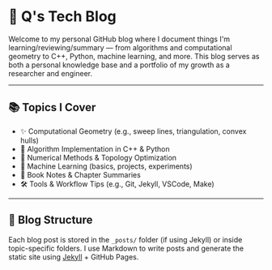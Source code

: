 # 🧠 Q's Tech Blog

Welcome to my personal GitHub blog where I document things I'm learning/reviewing/summary — from algorithms and computational geometry to C++, Python, machine learning, and more. This blog serves as both a personal knowledge base and a portfolio of my growth as a researcher and engineer.

---

## 📚 Topics I Cover

- ✨ Computational Geometry (e.g., sweep lines, triangulation, convex hulls)
- 🔧 Algorithm Implementation in C++ & Python
- 🧮 Numerical Methods & Topology Optimization
- 🧠 Machine Learning (basics, projects, experiments)
- 📘 Book Notes & Chapter Summaries
- 🛠️ Tools & Workflow Tips (e.g., Git, Jekyll, VSCode, Make)

---

## 📝 Blog Structure

Each blog post is stored in the `_posts/` folder (if using Jekyll) or inside topic-specific folders. I use Markdown to write posts and generate the static site using [Jekyll](https://jekyllrb.com/) + GitHub Pages.


